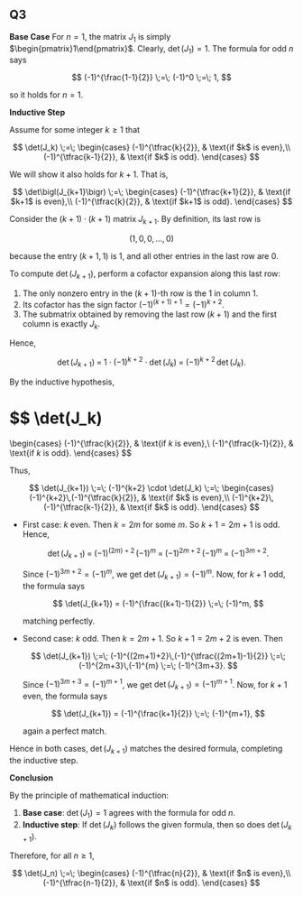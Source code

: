 ## Q3

**Base Case**
For $n = 1$, the matrix $J_1$ is simply $\begin{pmatrix}1\end{pmatrix}$. Clearly, $\det(J_1) = 1$. The formula for odd $n$ says

$$
(-1)^{\frac{1-1}{2}}
\;=\;
(-1)^0
\;=\;
1,
$$

so it holds for $n=1$.

**Inductive Step**

Assume for some integer $k \ge 1$ that

$$
\det(J_k)
\;=\;
\begin{cases}
(-1)^{\tfrac{k}{2}}, & \text{if $k$ is even},\\
(-1)^{\tfrac{k-1}{2}}, & \text{if $k$ is odd}.
\end{cases}
$$

We will show it also holds for $k+1$. That is,

$$
\det\bigl(J_{k+1}\bigr)
\;=\;
\begin{cases}
(-1)^{\tfrac{k+1}{2}}, & \text{if $k+1$ is even},\\
(-1)^{\tfrac{k}{2}}, & \text{if $k+1$ is odd}.
\end{cases}
$$

Consider the $(k+1)\cdot(k+1)$ matrix $J_{k+1}$. By definition, its last row is

$$
\bigl(1,\,0,\,0,\,\dots,\,0\bigr)
$$

because the entry $(k+1, 1)$ is $1$, and all other entries in the last row are $0$.

To compute $\det(J_{k+1})$, perform a cofactor expansion along this last row:

1. The only nonzero entry in the $(k+1)$-th row is the $1$ in column $1$.
2. Its cofactor has the sign factor $(-1)^{(k+1)+1} = (-1)^{k+2}$.
3. The submatrix obtained by removing the last row $(k+1)$ and the first column is exactly $J_k$.

Hence,

$$
\det\bigl(J_{k+1}\bigr)
\;=\;
1 \;\cdot\; (-1)^{k+2} \;\cdot\; \det\bigl(J_k\bigr)
\;=\;
(-1)^{k+2}\,\det(J_k).
$$

By the inductive hypothesis,

$$
\det(J_k)
=
\begin{cases}
(-1)^{\tfrac{k}{2}}, & \text{if $k$ is even},\\
(-1)^{\tfrac{k-1}{2}}, & \text{if $k$ is odd}.
\end{cases}
$$

Thus,

$$
\det(J_{k+1})
\;=\;
(-1)^{k+2}
\cdot
\det(J_k)
\;=\;
\begin{cases}
(-1)^{k+2}\,(-1)^{\tfrac{k}{2}}, & \text{if $k$ is even},\\
(-1)^{k+2}\,(-1)^{\tfrac{k-1}{2}}, & \text{if $k$ is odd}.
\end{cases}
$$

- First case: $k$ even. Then $k = 2m$ for some $m$. So $k+1 = 2m+1$ is odd. Hence,

  $$
  \det(J_{k+1})
  \;=\;
  (-1)^{(2m)+2} \, (-1)^{m}
  \;=\;
  (-1)^{2m+2} \, (-1)^{m}
  \;=\;
  (-1)^{3m+2}.
  $$

  Since $(-1)^{3m+2} = (-1)^{m}$, we get $\det(J_{k+1}) = (-1)^m$. Now, for $k+1$ odd, the formula says

  $$
  \det(J_{k+1}) = (-1)^{\frac{(k+1)-1}{2}}
  \;=\;
  (-1)^m,
  $$

  matching perfectly.

- Second case: $k$ odd. Then $k = 2m+1$. So $k+1 = 2m+2$ is even. Then

  $$
  \det(J_{k+1})
  \;=\;
  (-1)^{(2m+1)+2}\,(-1)^{\tfrac{(2m+1)-1}{2}}
  \;=\;
  (-1)^{2m+3}\,(-1)^{m}
  \;=\;
  (-1)^{3m+3}.
  $$

  Since $(-1)^{3m+3} = (-1)^{m+1}$, we get $\det(J_{k+1}) = (-1)^{m+1}$. Now, for $k+1$ even, the formula says

  $$
  \det(J_{k+1}) = (-1)^{\frac{k+1}{2}}
  \;=\;
  (-1)^{m+1},
  $$

  again a perfect match.

Hence in both cases, $\det(J_{k+1})$ matches the desired formula, completing the inductive step.

**Conclusion**

By the principle of mathematical induction:

1. **Base case**: $\det(J_1) = 1$ agrees with the formula for odd $n$.
2. **Inductive step**: If $\det(J_k)$ follows the given formula, then so does $\det(J_{k+1})$.

Therefore, for all $n \ge 1$,

$$
\det(J_n)
\;=\;
\begin{cases}
(-1)^{\tfrac{n}{2}}, & \text{if $n$ is even},\\
(-1)^{\tfrac{n-1}{2}}, & \text{if $n$ is odd}.
\end{cases}
$$
